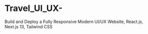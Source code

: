 # Travel_UI_UX-
Build and Deploy a Fully Responsive Modern UI/UX Website, React.js, Next.js 13, Tailwind CSS
